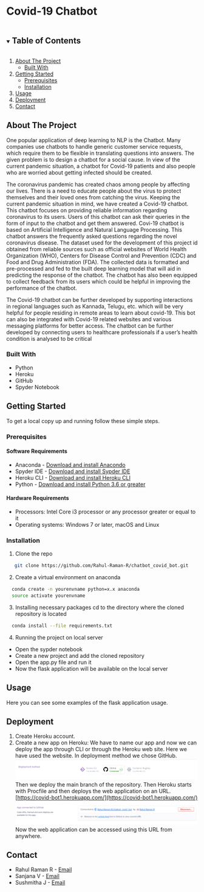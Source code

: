 # Covid-19 Chatbot
<!-- TABLE OF CONTENTS -->
<details open="open">
  <summary><h2 style="display: inline-block">Table of Contents</h2></summary>
  <ol>
    <li>
      <a href="#about-the-project">About The Project</a>
      <ul>
        <li><a href="#built-with">Built With</a></li>
      </ul>
    </li>
    <li>
      <a href="#getting-started">Getting Started</a>
      <ul>
        <li><a href="#prerequisites">Prerequisites</a></li>
        <li><a href="#installation">Installation</a></li>
      </ul>
    </li>
    <li><a href="#usage">Usage</a></li>
    <li><a href="#deployment">Deployment</a></li>
    <li><a href="#contact">Contact</a></li>
  </ol>
</details>

<!-- ABOUT THE PROJECT -->
## About The Project
One popular application of deep learning to NLP is the Chatbot. Many companies use chatbots to handle generic customer service requests, which require them to be flexible in translating questions into answers. The given problem is to design a chatbot for a social cause. In view of the current pandemic situation, a chatbot for Covid-19 patients and also people who are worried about getting infected should be created.

The coronavirus pandemic has created chaos among people by affecting our lives. There is a need to educate people about the virus to protect themselves and their loved ones from catching the virus. Keeping the current pandemic situation in mind, we have created a Covid-19 chatbot. This chatbot focuses on providing reliable information regarding coronavirus to its users. Users of this chatbot can ask their queries in the form of input to the chatbot and get them answered. Covi-19 chatbot is based on Artificial Intelligence and Natural Language Processing. This chatbot answers the frequently asked questions regarding the novel coronavirus disease. The dataset used for the development of this project id obtained from reliable sources such as official websites of World Health Organization (WHO), Centers for Disease Control and Prevention (CDC) and Food and Drug Administration (FDA). The collected data is formatted and pre-processed and fed to the built deep learning model that will aid in predicting the response of the chatbot. The chatbot has also been equipped to collect feedback from its users which could be helpful in improving the performance of the chatbot. 

The Covid-19 chatbot can be further developed by supporting interactions in regional languages such as Kannada, Telugu, etc. which will be very helpful for people residing in remote areas to learn about covid-19. This bot can also be integrated with Covid-19 related websites and various messaging platforms for better access. The chatbot can be further developed by connecting users to healthcare professionals if a user’s health condition is analysed to be critical

### Built With
* Python
* Heroku
* GitHub
* Spyder Notebook

<!-- GETTING STARTED -->
## Getting Started
To get a local copy up and running follow these simple steps.


### Prerequisites
#### Software Requirements
* Anaconda - [Download and install Anacondo](https://docs.anaconda.com/anaconda/install/windows/)
* Spyder IDE - [Download and install Sypder IDE](https://www.spyder-ide.org/)
* Heroku CLI - [Download and install Heroku CLI](https://devcenter.heroku.com/articles/heroku-cli)
* Python - [Download and install Python 3.6 or greater](https://www.python.org/downloads/)

#### Hardware Requirements
* Processors: Intel Core i3 processor or any processor greater or equal to it
* Operating systems: Windows 7 or later, macOS and Linux

### Installation
1. Clone the repo
```sh
   git clone https://github.com/Rahul-Raman-R/chatbot_covid_bot.git
   ```
2. Create a virtual environment on anaconda
```sh
  conda create -n yourenvname python=x.x anaconda
  source activate yourenvname
   ```
3. Installing necessary packages
cd to the directory where the cloned repository is located
```sh
  conda install --file requirements.txt
   ```
4. Running the project on local server
* Open the sypder notebook
* Create a new project and add the cloned repository
* Open the app.py file and run it 
* Now the flask application will be available on the local server

<!-- USAGE EXAMPLES -->
## Usage
Here you can see some examples of the flask application usage.


## Deployment
1. Create Heroku account.
2. Create a new app on Heroku:
We have to name our app and now we can deploy the app through CLI or through the Heroku web site. Here we have used the website.
In deployment method we chose GitHub.
![alt text](https://github.com/Rahul-Raman-R/chatbot_covid_bot/blob/main/static/img/ss3.png?raw=true)
Then we deploy the main branch of the repository. Then Heroku starts with Procfile and then deploys the web application on an URL.
[https://covid-bot1.herokuapp.com/](https://covid-bot1.herokuapp.com/)
![alt text](https://github.com/Rahul-Raman-R/chatbot_covid_bot/blob/main/static/img/ss4.png?raw=true)
Now the web application can be accessed using this URL from anywhere.

<!-- CONTACT -->
## Contact
* Rahul Raman R - [Email](rahulr.is17@bmsce.ac.in)
* Sanjana V - [Email](sanjana.is17@bmsce.ac.in)
* Sushmitha J - [Email](sushmithaj.is17@bmsce.ac.in)


